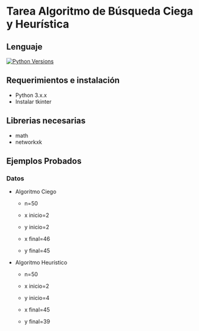 # Tarea Algoritmo de Búsqueda Ciega y Heurística

## Lenguaje

[![Python Versions](https://img.shields.io/badge/python-3.6%20%7C%203.7%20%7C%203.8-blue)](https://www.python.org/downloads/release/python-382/)

## Requerimientos e instalación

- Python 3.x.x
- Instalar tkinter

## Librerias necesarias

- math
- networkxk

## Ejemplos Probados

### Datos

- Algoritmo Ciego
  - n=50
  - x inicio=2
  - y inicio=2

  - x final=46
  - y final=45



- Algoritmo Heurístico

  - n=50
  - x inicio=2
  - y inicio=4

  - x final=45
  - y final=39

  
